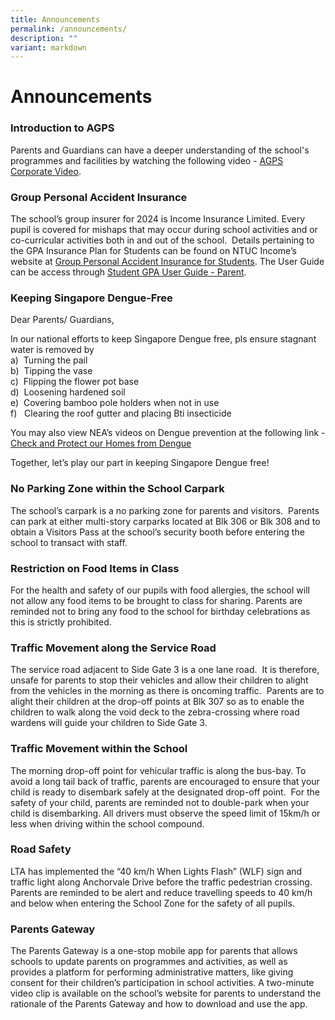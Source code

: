 ```yaml
---
title: Announcements
permalink: /announcements/
description: ""
variant: markdown
---
```

Announcements
=============

### Introduction to AGPS

Parents and Guardians can have a deeper understanding of the school's programmes and facilities by watching the following video - <a href="https://www.facebook.com/anchorgreenps/videos/298317394871952" target="_blank">AGPS Corporate Video</a>. 

### Group Personal Accident Insurance

The school’s group insurer for 2024 is Income Insurance Limited. Every pupil is covered for mishaps that may occur during school activities and or co-curricular activities both in and out of the school. &nbsp;Details pertaining to the GPA Insurance Plan for Students can be found on NTUC Income’s website at&nbsp;<a href="https://www.income.com.sg/group-insurance-for-schools-and-moe-personnel/group-personal-accident-for-students" target="_blank">Group Personal Accident Insurance for Students</a>. The User Guide can be access through&nbsp;<a href="https://s3.ap-southeast-1.amazonaws.com/mhc.static/Income/Student+GPA+User+Guide+-+Parent.pdf" target="_blank">Student GPA User Guide - Parent</a>.


### Keeping Singapore Dengue-Free

Dear Parents/ Guardians,

In our national efforts to keep Singapore Dengue free, pls ensure stagnant water is removed by<br>
a)&nbsp; Turning the pail  
b)&nbsp; Tipping the vase  
c)&nbsp; Flipping the flower pot base  
d)&nbsp; Loosening hardened soil  
e)&nbsp; Covering bamboo pole holders when not in use  
f)&nbsp; &nbsp;Clearing the roof gutter and placing Bti insecticide

You may also view NEA’s videos on Dengue prevention at the following link&nbsp;- <a href="https://youtu.be/aOMVON8aqBY" target="_blank">Check and Protect our Homes from Dengue</a>

Together, let’s play our part in keeping Singapore Dengue free!

### No Parking Zone within the School Carpark

The school’s carpark is a no parking zone for parents and visitors.&nbsp; Parents can park at either multi-story carparks located at Blk 306 or Blk 308 and to obtain a Visitors Pass at the school’s security booth before entering the school to transact with staff.

### Restriction on Food Items in Class

For the health and safety of our pupils with food allergies, the school will not allow any food items to be brought to class for sharing. Parents are reminded not to bring any food to the school for birthday celebrations as this is strictly prohibited.

### Traffic Movement along the Service Road

The service road adjacent to Side Gate 3 is a one lane road.&nbsp; It is therefore, unsafe for parents to stop their vehicles and allow their children to alight from the vehicles in the morning as there is oncoming traffic.&nbsp; Parents are to alight their children at the drop-off points at Blk 307 so as to enable the children to walk along the void deck to the zebra-crossing where road wardens will guide your children to Side Gate 3.

### Traffic Movement within the School

The morning drop-off point for vehicular traffic is along the bus-bay. To avoid a long tail back of traffic, parents are encouraged to ensure that your child is ready to disembark safely at the designated drop-off point.&nbsp; For the safety of your child, parents are reminded not to double-park when your child is disembarking. All drivers must observe the speed limit of 15km/h or less when driving within the school compound.

### Road Safety

LTA has implemented the “40 km/h When Lights Flash” (WLF) sign and traffic light along Anchorvale Drive before the traffic pedestrian crossing. Parents are reminded to be alert and reduce travelling speeds to 40 km/h and below when entering the School Zone for the safety of all pupils.

### Parents Gateway

The Parents Gateway is a one-stop mobile app for parents that allows schools to update parents on programmes and activities, as well as provides a platform for performing administrative matters, like giving consent for their children’s participation in school activities. A two-minute video clip is available on the school’s website for parents to understand the rationale of the Parents Gateway and how to download and use the app.